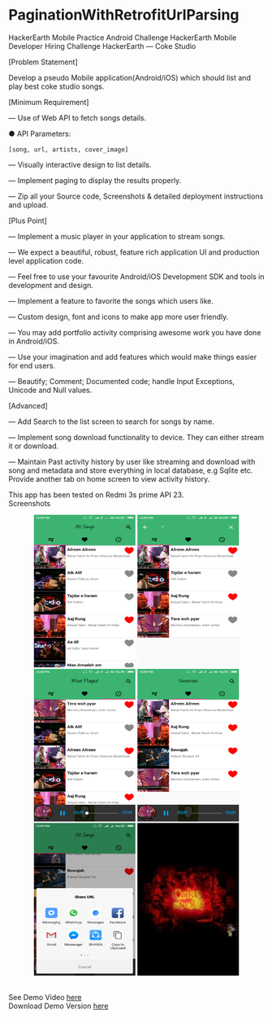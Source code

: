 # PaginationWithRetrofitUrlParsing
HackerEarth Mobile Practice Android Challenge
HackerEarth Mobile Developer Hiring Challenge
HackerEarth — Coke Studio

[Problem Statement]

Develop a pseudo Mobile application(Android/iOS) which should list and play best coke studio songs.

[Minimum Requirement] ​

— Use of Web API to fetch songs details.

● API Parameters:

    [song, url, artists, cover_image]
— Visually interactive design to list​ details.

— Implement paging ​to display the results properly.

— Zip all your Source code, Screenshots & detailed deployment instructions and upload.

[Plus Point]

— Implement a music player in your application to stream songs.

— We expect a beautiful, robust, feature rich application UI and production level application code.

— Feel free to use your favourite Android/iOS Development SDK and tools in development and design.​

— Implement a feature to favorite the songs which users like.

— Custom design, font and icons to make app more user ­friendly.

— You may add portfolio ​activity comprising awesome work you have done in Android/iOS.

— Use your imagination and add features which would make things easier for end users.

— Beautify; Comment; Documented code; handle Input Exceptions, Unicode and Null values.

[Advanced]

— Add Search to the list screen to search for songs by name.

— Implement song download functionality to device. They can either stream it or download.

— Maintain Past activity history by user like streaming and download with song and metadata and store everything in local database, e.g Sqlite etc. Provide another tab on home screen to view activity history.

This app has been tested on Redmi 3s prime API 23.
<br>
Screenshots
 <p align = 'center'>
 <img  width = '200' height = '300' src = 'https://github.com/kushagrasaxenaknit/PaginationWithRetrofitUrlParsing/blob/master/Screenshots/Screenshot_2018-04-07-12-36-13-142_kushagra.com.paginationwithretrofiturlparsing.png' />
  <img width = '200' height = '300' src = 'https://github.com/kushagrasaxenaknit/PaginationWithRetrofitUrlParsing/blob/master/Screenshots/Screenshot_2018-04-07-12-36-52-752_kushagra.com.paginationwithretrofiturlparsing.png'/>
     <img  width = '200' height = '300' src = 'https://github.com/kushagrasaxenaknit/PaginationWithRetrofitUrlParsing/blob/master/Screenshots/Screenshot_2018-04-07-12-38-12-374_kushagra.com.paginationwithretrofiturlparsing.png' />
  <img width = '200' height = '300' src = 'https://github.com/kushagrasaxenaknit/PaginationWithRetrofitUrlParsing/blob/master/Screenshots/Screenshot_2018-04-07-12-38-56-175_kushagra.com.paginationwithretrofiturlparsing.png'/>
     <img  width = '200' height = '300' src = 'https://github.com/kushagrasaxenaknit/PaginationWithRetrofitUrlParsing/blob/master/Screenshots/Screenshot_2018-04-07-12-39-12-444_android.png' />
  <img width = '200' height = '300' src = 'https://github.com/kushagrasaxenaknit/PaginationWithRetrofitUrlParsing/blob/master/Screenshots/Screenshot_2018-04-07-12-53-46-784_kushagra.com.paginationwithretrofiturlparsing.png'/>
  
 </p>
 <br>
See Demo Video <a href = ''>here </a>
<br>
Download Demo Version <a href = 'https://github.com/kushagrasaxenaknit/PaginationWithRetrofitUrlParsing/raw/master/Screenshots/app-debug.apk'>here </a>

